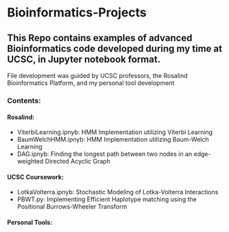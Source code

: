 # Bioinformatics-Projects

## This Repo contains examples of advanced Bioinformatics code developed during my time at UCSC, in Jupyter notebook format.
File development was guided by UCSC professors, the Rosalind Bioinformatics Platform, and my personal tool development

### Contents:

#### Rosalind:
- ViterbiLearning.ipnyb: HMM Implementation utilizing Viterbi Learning
- BaumWelchHMM.ipnyb: HMM Implementation utilizing Baum-Welch Learning
- DAG.ipnyb: Finding the longest path between two nodes in an edge-weighted Directed Acyclic Graph
#### UCSC Coursework:
- LotkaVolterra.ipnyb: Stochastic Modeling of Lotka-Volterra Interactions
- PBWT.py: Implementing Efficient Haplotype matching using the Positional Burrows-Wheeler Transform
#### Personal Tools:
